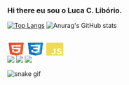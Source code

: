 ### Hi there  eu sou o Luca  C. Libório.

[![Top Langs](https://github-readme-stats.vercel.app/api/top-langs/?username=anuraghazra&layout=compact&theme=radical)](https://github.com/lucacliborio/github-readme-stats)
![Anurag's GitHub stats](https://github-readme-stats.vercel.app/api?username=lucacliborio&show_icons=true&theme=radical)

<div style="display: inline_block"><br>
  <img align="center" alt="Luca-HTML" height="30" width="40" src="https://raw.githubusercontent.com/devicons/devicon/master/icons/html5/html5-original.svg">
  <img align="center" alt="Luca-CSS" height="30" width="40" src="https://raw.githubusercontent.com/devicons/devicon/master/icons/css3/css3-original.svg">
  <img align="center" alt="Luca-Js" height="30" width="40" src="https://raw.githubusercontent.com/devicons/devicon/master/icons/javascript/javascript-plain.svg">
</div>  
 
 
<div> 
  <a href="https://www.linkedin.com/in/luca-c-lib%C3%B3rio-26a954261/" target="_blank"><img src="https://img.shields.io/badge/-LinkedIn-%230077B5?style=for-the-badge&logo=linkedin&logoColor=white" target="_blank"></a>
  <a href = "mailto:lucaliborio33@gmail.com"><img src="https://img.shields.io/badge/-Gmail-%23333?style=for-the-badge&logo=gmail&logoColor=white" target="_blank"></a>
  <a href="https://www.instagram.com/lucac_l/" target="_blank"><img src="https://img.shields.io/badge/-Instagram-%23E4405F?style=for-the-badge&logo=instagram&logoColor=white" target="_blank"></a>
  
</div>

![snake gif](https://github.com/lucacliborio/lucacliborio/blob/output/github-contribution-grid-snake.svg)
